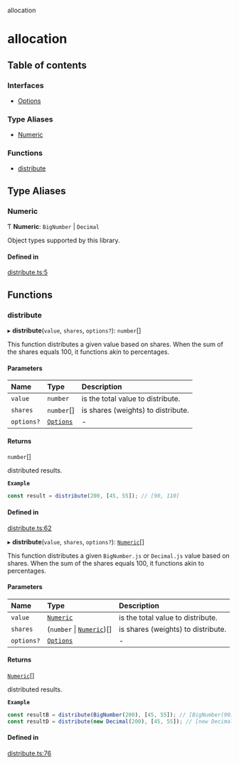 allocation

# allocation

## Table of contents

### Interfaces

- [Options](interfaces/Options.md)

### Type Aliases

- [Numeric](README.md#numeric)

### Functions

- [distribute](README.md#distribute)

## Type Aliases

### Numeric

Ƭ **Numeric**: `BigNumber` \| `Decimal`

Object types supported by this library.

#### Defined in

[distribute.ts:5](https://github.com/ozum/allocation/blob/1462496/src/distribute.ts#L5)

## Functions

### distribute

▸ **distribute**(`value`, `shares`, `options?`): `number`[]

This function distributes a given value based on shares.
When the sum of the shares equals 100, it functions akin to percentages.

#### Parameters

| Name       | Type                               | Description                        |
| :--------- | :--------------------------------- | :--------------------------------- |
| `value`    | `number`                           | is the total value to distribute.  |
| `shares`   | `number`[]                         | is shares (weights) to distribute. |
| `options?` | [`Options`](interfaces/Options.md) | -                                  |

#### Returns

`number`[]

distributed results.

**`Example`**

```ts
const result = distribute(200, [45, 55]); // [90, 110]
```

#### Defined in

[distribute.ts:62](https://github.com/ozum/allocation/blob/1462496/src/distribute.ts#L62)

▸ **distribute**(`value`, `shares`, `options?`): [`Numeric`](README.md#numeric)[]

This function distributes a given `BigNumber.js` or `Decimal.js` value based on shares.
When the sum of the shares equals 100, it functions akin to percentages.

#### Parameters

| Name       | Type                                           | Description                        |
| :--------- | :--------------------------------------------- | :--------------------------------- |
| `value`    | [`Numeric`](README.md#numeric)                 | is the total value to distribute.  |
| `shares`   | (`number` \| [`Numeric`](README.md#numeric))[] | is shares (weights) to distribute. |
| `options?` | [`Options`](interfaces/Options.md)             | -                                  |

#### Returns

[`Numeric`](README.md#numeric)[]

distributed results.

**`Example`**

```ts
const resultB = distribute(BigNumber(200), [45, 55]); // [BigNumber(90), BigNumber(110)]
const resultD = distribute(new Decimal(200), [45, 55]); // [new Decimal(90), new Decimal(110)]
```

#### Defined in

[distribute.ts:76](https://github.com/ozum/allocation/blob/1462496/src/distribute.ts#L76)
